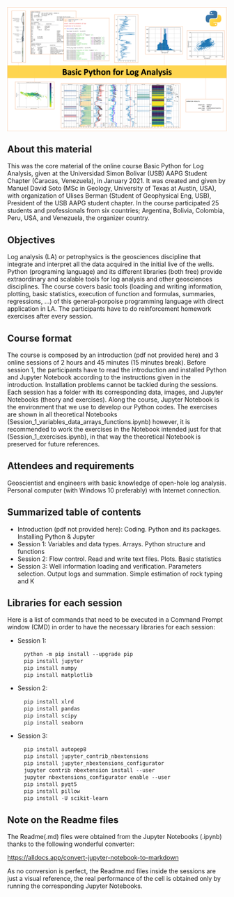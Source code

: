 <img src="portada.png" style="width:1000px" align="center">

<h2>About this material</h2>

This was the core material of the online course Basic Python for Log Analysis, given at the Universidad Simon Bolivar (USB) AAPG Student Chapter (Caracas, Venezuela), in January 2021. It was created and given by Manuel David Soto (MSc in Geology, University of Texas at Austin, USA), with organization of Ulises Berman (Student of Geophysical Eng, USB), President of the USB AAPG student chapter. In the course participated 25 students and professionals from six countries; Argentina, Bolivia, Colombia, Peru, USA, and Venezuela, the organizer country.

<h2>Objectives</h2>

Log analysis (LA) or petrophysics is the geosciences discipline that integrate and interpret all the data acquired in the initial live of the wells. Python (programing language) and its different libraries (both free) provide extraordinary and scalable tools for log analysis and other geosciences disciplines. The course covers basic tools (loading and writing information, plotting, basic statistics, execution of function and formulas, summaries, regressions, …) of this general-porpoise programming language with direct application in LA. The participants have to do reinforcement homework exercises after every session.

<h2>Course format</h2>

The course is composed by an introduction (pdf not provided here) and 3 online sessions of 2 hours and 45 minutes (15 minutes break). Before session 1, the participants have to read the introduction and installed Python and Jupyter Notebook according to the instructions given in the introduction. Installation problems cannot be tackled during the sessions. Each session has a folder with its corresponding data, images, and Jupyter Notebooks (theory and exercises). Along the course, Jupyter Notebook is the environment that we use to develop our Python codes. The exercises are shown in all theoretical Notebooks (Session_1_variables_data_arrays_functions.ipynb) however, it is recommended to work the exercises in the Notebook intended just for that (Session_1_exercises.ipynb), in that way the theoretical Notebook is preserved for future references.



<h2>Attendees and requirements</h2>

Geoscientist and engineers with basic knowledge of open-hole log analysis. Personal computer (with Windows 10 preferably) with Internet connection.

<h2>Summarized table of contents</h2>

* Introduction (pdf not provided here): Coding. Python and its packages. Installing Python & Jupyter
* Session 1: Variables and  data types. Arrays. Python structure and functions
* Session 2: Flow control. Read and write text files. Plots. Basic statistics
* Session 3: Well information loading and verification. Parameters selection. Output logs and summation. Simple estimation of rock typing and K

<h2>Libraries for each session</h2>

Here is a list of commands that need to be executed in a Command Prompt window (CMD) in order to have the necessary libraries for each session:

* Session 1:

        python -m pip install --upgrade pip
        pip install jupyter 
        pip install numpy
        pip install matplotlib

* Session 2:

        pip install xlrd
        pip install pandas
        pip install scipy
        pip install seaborn
        
* Session 3:

        pip install autopep8
        pip install jupyter_contrib_nbextensions
        pip install jupyter_nbextensions_configurator
        jupyter contrib nbextension install --user
        jupyter nbextensions_configurator enable --user
        pip install pyqt5	
        pip install pillow
        pip install -U scikit-learn
        
<h2>Note on the Readme files</h2>

The Readme(.md) files were obtained from the Jupyter Notebooks (.ipynb) thanks to the following wonderful converter:

https://alldocs.app/convert-jupyter-notebook-to-markdown
    
As no conversion is perfect, the Readme.md files inside the sessions are just a visual reference, the real performance of the cell is obtained only by running the corresponding Jupyter Notebooks.
